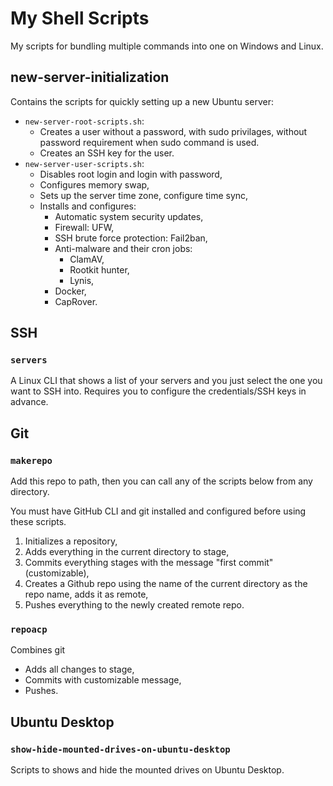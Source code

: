 # My Shell Scripts

My scripts for bundling multiple commands into one on Windows and Linux.

## new-server-initialization

Contains the scripts for quickly setting up a new Ubuntu server:

- `new-server-root-scripts.sh`:
  - Creates a user without a password, with sudo privilages, without password requirement when sudo command is used.
  - Creates an SSH key for the user.
- `new-server-user-scripts.sh`:
  - Disables root login and login with password,
  - Configures memory swap,
  - Sets up the server time zone, configure time sync,
  - Installs and configures:
    - Automatic system security updates,
    - Firewall: UFW,
    - SSH brute force protection: Fail2ban,
    - Anti-malware and their cron jobs:
      - ClamAV,
      - Rootkit hunter,
      - Lynis,
    - Docker,
    - CapRover.

## SSH

### `servers`

A Linux CLI that shows a list of your servers and you just select the one you want to SSH into. Requires you to configure the credentials/SSH keys in advance.

## Git

### `makerepo`

Add this repo to path, then you can call any of the scripts below from any directory.

You must have GitHub CLI and git installed and configured before using these scripts.

1. Initializes a repository,
2. Adds everything in the current directory to stage,
3. Commits everything stages with the message "first commit" (customizable),
4. Creates a Github repo using the name of the current directory as the repo name, adds it as remote,
5. Pushes everything to the newly created remote repo.

### `repoacp`

Combines git

- Adds all changes to stage,
- Commits with customizable message,
- Pushes.

## Ubuntu Desktop

### `show-hide-mounted-drives-on-ubuntu-desktop`

Scripts to shows and hide the mounted drives on Ubuntu Desktop.
